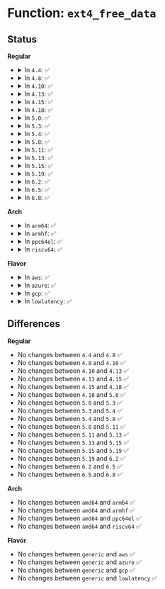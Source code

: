 # Function: <code>ext4_free_data</code>

## Status
<b>Regular</b>
<ul>
<li>
<details>
<summary>In <code>4.4</code>: ✅</summary>

```c
void ext4_free_data(handle_t *handle, struct inode *inode, struct buffer_head *this_bh, __le32 *first, __le32 *last);
```

**Collision:** Unique Static

**Inline:** No

**Transformation:** False

**Instances:**

```
In fs/ext4/indirect.c (ffffffff812d8b10)
Location: fs/ext4/indirect.c:1008
Inline: False
Direct callers:
  - fs/ext4/indirect.c:ext4_free_branches
  - fs/ext4/indirect.c:ext4_ind_truncate
  - fs/ext4/indirect.c:ext4_ind_remove_space
  - fs/ext4/indirect.c:ext4_ind_remove_space
```
**Symbols:**

```
ffffffff812d8b10-ffffffff812d8c67: ext4_free_data (STB_LOCAL)
```
</details>
</li>
<li>
<details>
<summary>In <code>4.8</code>: ✅</summary>

```c
void ext4_free_data(handle_t *handle, struct inode *inode, struct buffer_head *this_bh, __le32 *first, __le32 *last);
```

**Collision:** Unique Static

**Inline:** No

**Transformation:** False

**Instances:**

```
In fs/ext4/indirect.c (ffffffff813088b0)
Location: fs/ext4/indirect.c:896
Inline: False
Direct callers:
  - fs/ext4/indirect.c:ext4_ind_remove_space
  - fs/ext4/indirect.c:ext4_ind_remove_space
  - fs/ext4/indirect.c:ext4_ind_truncate
```
**Symbols:**

```
ffffffff813088b0-ffffffff81308a06: ext4_free_data (STB_LOCAL)
```
</details>
</li>
<li>
<details>
<summary>In <code>4.10</code>: ✅</summary>

```c
void ext4_free_data(handle_t *handle, struct inode *inode, struct buffer_head *this_bh, __le32 *first, __le32 *last);
```

**Collision:** Unique Static

**Inline:** No

**Transformation:** False

**Instances:**

```
In fs/ext4/indirect.c (ffffffff8131e8c0)
Location: fs/ext4/indirect.c:896
Inline: False
Direct callers:
  - fs/ext4/indirect.c:ext4_ind_remove_space
  - fs/ext4/indirect.c:ext4_ind_remove_space
  - fs/ext4/indirect.c:ext4_ind_truncate
```
**Symbols:**

```
ffffffff8131e8c0-ffffffff8131ea16: ext4_free_data (STB_LOCAL)
```
</details>
</li>
<li>
<details>
<summary>In <code>4.13</code>: ✅</summary>

```c
void ext4_free_data(handle_t *handle, struct inode *inode, struct buffer_head *this_bh, __le32 *first, __le32 *last);
```

**Collision:** Unique Static

**Inline:** No

**Transformation:** False

**Instances:**

```
In fs/ext4/indirect.c (ffffffff812f74a0)
Location: fs/ext4/indirect.c:897
Inline: False
Direct callers:
  - fs/ext4/indirect.c:ext4_ind_remove_space
  - fs/ext4/indirect.c:ext4_ind_remove_space
  - fs/ext4/indirect.c:ext4_ind_truncate
  - fs/ext4/indirect.c:ext4_free_branches
```
**Symbols:**

```
ffffffff812f74a0-ffffffff812f7600: ext4_free_data (STB_LOCAL)
```
</details>
</li>
<li>
<details>
<summary>In <code>4.15</code>: ✅</summary>

```c
void ext4_free_data(handle_t *handle, struct inode *inode, struct buffer_head *this_bh, __le32 *first, __le32 *last);
```

**Collision:** Unique Static

**Inline:** No

**Transformation:** False

**Instances:**

```
In fs/ext4/indirect.c (ffffffff8131bae0)
Location: fs/ext4/indirect.c:898
Inline: False
Direct callers:
  - fs/ext4/indirect.c:ext4_ind_remove_space
  - fs/ext4/indirect.c:ext4_ind_remove_space
  - fs/ext4/indirect.c:ext4_ind_truncate
  - fs/ext4/indirect.c:ext4_free_branches
```
**Symbols:**

```
ffffffff8131bae0-ffffffff8131bc40: ext4_free_data (STB_LOCAL)
```
</details>
</li>
<li>
<details>
<summary>In <code>4.18</code>: ✅</summary>

```c
void ext4_free_data(handle_t *handle, struct inode *inode, struct buffer_head *this_bh, __le32 *first, __le32 *last);
```

**Collision:** Unique Static

**Inline:** No

**Transformation:** False

**Instances:**

```
In fs/ext4/indirect.c (ffffffff813499e0)
Location: fs/ext4/indirect.c:904
Inline: False
Direct callers:
  - fs/ext4/indirect.c:ext4_ind_remove_space
  - fs/ext4/indirect.c:ext4_ind_remove_space
  - fs/ext4/indirect.c:ext4_ind_truncate
  - fs/ext4/indirect.c:ext4_free_branches
```
**Symbols:**

```
ffffffff813499e0-ffffffff81349b40: ext4_free_data (STB_LOCAL)
```
</details>
</li>
<li>
<details>
<summary>In <code>5.0</code>: ✅</summary>

```c
void ext4_free_data(handle_t *handle, struct inode *inode, struct buffer_head *this_bh, __le32 *first, __le32 *last);
```

**Collision:** Unique Static

**Inline:** No

**Transformation:** False

**Instances:**

```
In fs/ext4/indirect.c (ffffffff81361ba0)
Location: fs/ext4/indirect.c:904
Inline: False
Direct callers:
  - fs/ext4/indirect.c:ext4_ind_remove_space
  - fs/ext4/indirect.c:ext4_ind_remove_space
  - fs/ext4/indirect.c:ext4_ind_truncate
  - fs/ext4/indirect.c:ext4_free_branches
```
**Symbols:**

```
ffffffff81361ba0-ffffffff81361d00: ext4_free_data (STB_LOCAL)
```
</details>
</li>
<li>
<details>
<summary>In <code>5.3</code>: ✅</summary>

```c
void ext4_free_data(handle_t *handle, struct inode *inode, struct buffer_head *this_bh, __le32 *first, __le32 *last);
```

**Collision:** Unique Static

**Inline:** No

**Transformation:** False

**Instances:**

```
In fs/ext4/indirect.c (ffffffff8138af90)
Location: fs/ext4/indirect.c:898
Inline: False
Direct callers:
  - fs/ext4/indirect.c:ext4_ind_remove_space
  - fs/ext4/indirect.c:ext4_ind_remove_space
  - fs/ext4/indirect.c:ext4_ind_truncate
  - fs/ext4/indirect.c:ext4_free_branches
```
**Symbols:**

```
ffffffff8138af90-ffffffff8138b104: ext4_free_data (STB_LOCAL)
```
</details>
</li>
<li>
<details>
<summary>In <code>5.4</code>: ✅</summary>

```c
void ext4_free_data(handle_t *handle, struct inode *inode, struct buffer_head *this_bh, __le32 *first, __le32 *last);
```

**Collision:** Unique Static

**Inline:** No

**Transformation:** False

**Instances:**

```
In fs/ext4/indirect.c (ffffffff813a39e0)
Location: fs/ext4/indirect.c:898
Inline: False
Direct callers:
  - fs/ext4/indirect.c:ext4_ind_remove_space
  - fs/ext4/indirect.c:ext4_ind_remove_space
  - fs/ext4/indirect.c:ext4_ind_truncate
  - fs/ext4/indirect.c:ext4_free_branches
```
**Symbols:**

```
ffffffff813a39e0-ffffffff813a3b54: ext4_free_data (STB_LOCAL)
```
</details>
</li>
<li>
<details>
<summary>In <code>5.8</code>: ✅</summary>

```c
void ext4_free_data(handle_t *handle, struct inode *inode, struct buffer_head *this_bh, __le32 *first, __le32 *last);
```

**Collision:** Unique Static

**Inline:** No

**Transformation:** False

**Instances:**

```
In fs/ext4/indirect.c (ffffffff813efc20)
Location: fs/ext4/indirect.c:902
Inline: False
Direct callers:
  - fs/ext4/indirect.c:ext4_ind_remove_space
  - fs/ext4/indirect.c:ext4_ind_remove_space
  - fs/ext4/indirect.c:ext4_ind_truncate
  - fs/ext4/indirect.c:ext4_free_branches
```
**Symbols:**

```
ffffffff813efc20-ffffffff813efd98: ext4_free_data (STB_LOCAL)
```
</details>
</li>
<li>
<details>
<summary>In <code>5.11</code>: ✅</summary>

```c
void ext4_free_data(handle_t *handle, struct inode *inode, struct buffer_head *this_bh, __le32 *first, __le32 *last);
```

**Collision:** Unique Static

**Inline:** No

**Transformation:** False

**Instances:**

```
In fs/ext4/indirect.c (ffffffff81402380)
Location: fs/ext4/indirect.c:903
Inline: False
Direct callers:
  - fs/ext4/indirect.c:ext4_ind_remove_space
  - fs/ext4/indirect.c:ext4_ind_remove_space
  - fs/ext4/indirect.c:ext4_ind_truncate
  - fs/ext4/indirect.c:ext4_free_branches
```
**Symbols:**

```
ffffffff81402380-ffffffff814024f8: ext4_free_data (STB_LOCAL)
```
</details>
</li>
<li>
<details>
<summary>In <code>5.13</code>: ✅</summary>

```c
void ext4_free_data(handle_t *handle, struct inode *inode, struct buffer_head *this_bh, __le32 *first, __le32 *last);
```

**Collision:** Unique Static

**Inline:** No

**Transformation:** False

**Instances:**

```
In fs/ext4/indirect.c (ffffffff81408780)
Location: fs/ext4/indirect.c:903
Inline: False
Direct callers:
  - fs/ext4/indirect.c:ext4_ind_remove_space
  - fs/ext4/indirect.c:ext4_ind_remove_space
  - fs/ext4/indirect.c:ext4_ind_truncate
  - fs/ext4/indirect.c:ext4_free_branches
```
**Symbols:**

```
ffffffff81408780-ffffffff814088f8: ext4_free_data (STB_LOCAL)
```
</details>
</li>
<li>
<details>
<summary>In <code>5.15</code>: ✅</summary>

```c
void ext4_free_data(handle_t *handle, struct inode *inode, struct buffer_head *this_bh, __le32 *first, __le32 *last);
```

**Collision:** Unique Static

**Inline:** No

**Transformation:** False

**Instances:**

```
In fs/ext4/indirect.c (ffffffff8145b1e0)
Location: fs/ext4/indirect.c:906
Inline: False
Direct callers:
  - fs/ext4/indirect.c:ext4_ind_remove_space
  - fs/ext4/indirect.c:ext4_ind_remove_space
  - fs/ext4/indirect.c:ext4_ind_truncate
  - fs/ext4/indirect.c:ext4_free_branches
```
**Symbols:**

```
ffffffff8145b1e0-ffffffff8145b362: ext4_free_data (STB_LOCAL)
```
</details>
</li>
<li>
<details>
<summary>In <code>5.19</code>: ✅</summary>

```c
void ext4_free_data(handle_t *handle, struct inode *inode, struct buffer_head *this_bh, __le32 *first, __le32 *last);
```

**Collision:** Unique Static

**Inline:** No

**Transformation:** False

**Instances:**

```
In fs/ext4/indirect.c (ffffffff814d8fa0)
Location: fs/ext4/indirect.c:906
Inline: False
Direct callers:
  - fs/ext4/indirect.c:ext4_ind_remove_space
  - fs/ext4/indirect.c:ext4_ind_remove_space
  - fs/ext4/indirect.c:ext4_ind_truncate
  - fs/ext4/indirect.c:ext4_free_branches
```
**Symbols:**

```
ffffffff814d8fa0-ffffffff814d9129: ext4_free_data (STB_LOCAL)
```
</details>
</li>
<li>
<details>
<summary>In <code>6.2</code>: ✅</summary>

```c
void ext4_free_data(handle_t *handle, struct inode *inode, struct buffer_head *this_bh, __le32 *first, __le32 *last);
```

**Collision:** Unique Static

**Inline:** No

**Transformation:** False

**Instances:**

```
In fs/ext4/indirect.c (ffffffff81571dd0)
Location: fs/ext4/indirect.c:913
Inline: False
Direct callers:
  - fs/ext4/indirect.c:ext4_ind_remove_space
  - fs/ext4/indirect.c:ext4_ind_remove_space
  - fs/ext4/indirect.c:ext4_ind_truncate
  - fs/ext4/indirect.c:ext4_free_branches
```
**Symbols:**

```
ffffffff81571dd0-ffffffff81571f59: ext4_free_data (STB_LOCAL)
```
</details>
</li>
<li>
<details>
<summary>In <code>6.5</code>: ✅</summary>

```c
void ext4_free_data(handle_t *handle, struct inode *inode, struct buffer_head *this_bh, __le32 *first, __le32 *last);
```

**Collision:** Unique Static

**Inline:** No

**Transformation:** False

**Instances:**

```
In fs/ext4/indirect.c (ffffffff815a9b60)
Location: fs/ext4/indirect.c:921
Inline: False
Direct callers:
  - fs/ext4/indirect.c:ext4_ind_remove_space
  - fs/ext4/indirect.c:ext4_ind_remove_space
  - fs/ext4/indirect.c:ext4_ind_truncate
  - fs/ext4/indirect.c:ext4_free_branches
```
**Symbols:**

```
ffffffff815a9b60-ffffffff815a9ce9: ext4_free_data (STB_LOCAL)
```
</details>
</li>
<li>
<details>
<summary>In <code>6.8</code>: ✅</summary>

```c
void ext4_free_data(handle_t *handle, struct inode *inode, struct buffer_head *this_bh, __le32 *first, __le32 *last);
```

**Collision:** Unique Static

**Inline:** No

**Transformation:** False

**Instances:**

```
In fs/ext4/indirect.c (ffffffff815e2900)
Location: fs/ext4/indirect.c:921
Inline: False
Direct callers:
  - fs/ext4/indirect.c:ext4_ind_remove_space
  - fs/ext4/indirect.c:ext4_ind_remove_space
  - fs/ext4/indirect.c:ext4_ind_truncate
  - fs/ext4/indirect.c:ext4_free_branches
```
**Symbols:**

```
ffffffff815e2900-ffffffff815e2a89: ext4_free_data (STB_LOCAL)
```
</details>
</li>
</ul>
<b>Arch</b>
<ul>
<li>
<details>
<summary>In <code>arm64</code>: ✅</summary>

```c
void ext4_free_data(handle_t *handle, struct inode *inode, struct buffer_head *this_bh, __le32 *first, __le32 *last);
```

**Collision:** Unique Static

**Inline:** No

**Transformation:** False

**Instances:**

```
In fs/ext4/indirect.c (ffff800010477050)
Location: fs/ext4/indirect.c:898
Inline: False
Direct callers:
  - fs/ext4/indirect.c:ext4_ind_remove_space
  - fs/ext4/indirect.c:ext4_ind_remove_space
  - fs/ext4/indirect.c:ext4_ind_truncate
  - fs/ext4/indirect.c:ext4_free_branches
```
**Symbols:**

```
ffff800010477050-ffff8000104771d4: ext4_free_data (STB_LOCAL)
```
</details>
</li>
<li>
<details>
<summary>In <code>armhf</code>: ✅</summary>

```c
void ext4_free_data(handle_t *handle, struct inode *inode, struct buffer_head *this_bh, __le32 *first, __le32 *last);
```

**Collision:** Unique Static

**Inline:** No

**Transformation:** False

**Instances:**

```
In fs/ext4/indirect.c (c0638b3c)
Location: fs/ext4/indirect.c:898
Inline: False
Direct callers:
  - fs/ext4/indirect.c:ext4_ind_remove_space
  - fs/ext4/indirect.c:ext4_ind_remove_space
  - fs/ext4/indirect.c:ext4_ind_truncate
  - fs/ext4/indirect.c:ext4_free_branches
```
**Symbols:**

```
c0638b3c-c0638d44: ext4_free_data (STB_LOCAL)
```
</details>
</li>
<li>
<details>
<summary>In <code>ppc64el</code>: ✅</summary>

```c
void ext4_free_data(handle_t *handle, struct inode *inode, struct buffer_head *this_bh, __le32 *first, __le32 *last);
```

**Collision:** Unique Static

**Inline:** No

**Transformation:** False

**Instances:**

```
In fs/ext4/indirect.c (c000000000599140)
Location: fs/ext4/indirect.c:898
Inline: False
Direct callers:
  - fs/ext4/indirect.c:ext4_ind_remove_space
  - fs/ext4/indirect.c:ext4_ind_remove_space
  - fs/ext4/indirect.c:ext4_ind_truncate
  - fs/ext4/indirect.c:ext4_free_branches
```
**Symbols:**

```
c000000000599140-c00000000059936c: ext4_free_data (STB_LOCAL)
```
</details>
</li>
<li>
<details>
<summary>In <code>riscv64</code>: ✅</summary>

```c
void ext4_free_data(handle_t *handle, struct inode *inode, struct buffer_head *this_bh, __le32 *first, __le32 *last);
```

**Collision:** Unique Static

**Inline:** No

**Transformation:** False

**Instances:**

```
In fs/ext4/indirect.c (ffffffe0003024f0)
Location: fs/ext4/indirect.c:898
Inline: False
Direct callers:
  - fs/ext4/indirect.c:ext4_ind_remove_space
  - fs/ext4/indirect.c:ext4_ind_remove_space
  - fs/ext4/indirect.c:ext4_ind_truncate
  - fs/ext4/indirect.c:ext4_free_branches
```
**Symbols:**

```
ffffffe0003024f0-ffffffe00030260a: ext4_free_data (STB_LOCAL)
```
</details>
</li>
</ul>
<b>Flavor</b>
<ul>
<li>
<details>
<summary>In <code>aws</code>: ✅</summary>

```c
void ext4_free_data(handle_t *handle, struct inode *inode, struct buffer_head *this_bh, __le32 *first, __le32 *last);
```

**Collision:** Unique Static

**Inline:** No

**Transformation:** False

**Instances:**

```
In fs/ext4/indirect.c (ffffffff8139bfc0)
Location: fs/ext4/indirect.c:898
Inline: False
Direct callers:
  - fs/ext4/indirect.c:ext4_ind_remove_space
  - fs/ext4/indirect.c:ext4_ind_remove_space
  - fs/ext4/indirect.c:ext4_ind_truncate
  - fs/ext4/indirect.c:ext4_free_branches
```
**Symbols:**

```
ffffffff8139bfc0-ffffffff8139c134: ext4_free_data (STB_LOCAL)
```
</details>
</li>
<li>
<details>
<summary>In <code>azure</code>: ✅</summary>

```c
void ext4_free_data(handle_t *handle, struct inode *inode, struct buffer_head *this_bh, __le32 *first, __le32 *last);
```

**Collision:** Unique Static

**Inline:** No

**Transformation:** False

**Instances:**

```
In fs/ext4/indirect.c (ffffffff8138ca50)
Location: fs/ext4/indirect.c:898
Inline: False
Direct callers:
  - fs/ext4/indirect.c:ext4_ind_remove_space
  - fs/ext4/indirect.c:ext4_ind_remove_space
  - fs/ext4/indirect.c:ext4_ind_truncate
  - fs/ext4/indirect.c:ext4_free_branches
```
**Symbols:**

```
ffffffff8138ca50-ffffffff8138cbc4: ext4_free_data (STB_LOCAL)
```
</details>
</li>
<li>
<details>
<summary>In <code>gcp</code>: ✅</summary>

```c
void ext4_free_data(handle_t *handle, struct inode *inode, struct buffer_head *this_bh, __le32 *first, __le32 *last);
```

**Collision:** Unique Static

**Inline:** No

**Transformation:** False

**Instances:**

```
In fs/ext4/indirect.c (ffffffff81399820)
Location: fs/ext4/indirect.c:898
Inline: False
Direct callers:
  - fs/ext4/indirect.c:ext4_ind_remove_space
  - fs/ext4/indirect.c:ext4_ind_remove_space
  - fs/ext4/indirect.c:ext4_ind_truncate
  - fs/ext4/indirect.c:ext4_free_branches
```
**Symbols:**

```
ffffffff81399820-ffffffff81399994: ext4_free_data (STB_LOCAL)
```
</details>
</li>
<li>
<details>
<summary>In <code>lowlatency</code>: ✅</summary>

```c
void ext4_free_data(handle_t *handle, struct inode *inode, struct buffer_head *this_bh, __le32 *first, __le32 *last);
```

**Collision:** Unique Static

**Inline:** No

**Transformation:** False

**Instances:**

```
In fs/ext4/indirect.c (ffffffff813ad910)
Location: fs/ext4/indirect.c:898
Inline: False
Direct callers:
  - fs/ext4/indirect.c:ext4_ind_remove_space
  - fs/ext4/indirect.c:ext4_ind_remove_space
  - fs/ext4/indirect.c:ext4_ind_truncate
  - fs/ext4/indirect.c:ext4_free_branches
```
**Symbols:**

```
ffffffff813ad910-ffffffff813ada84: ext4_free_data (STB_LOCAL)
```
</details>
</li>
</ul>

## Differences
<b>Regular</b>
<ul>
<li>
No changes between <code>4.4</code> and <code>4.8</code> ✅
</li>
<li>
No changes between <code>4.8</code> and <code>4.10</code> ✅
</li>
<li>
No changes between <code>4.10</code> and <code>4.13</code> ✅
</li>
<li>
No changes between <code>4.13</code> and <code>4.15</code> ✅
</li>
<li>
No changes between <code>4.15</code> and <code>4.18</code> ✅
</li>
<li>
No changes between <code>4.18</code> and <code>5.0</code> ✅
</li>
<li>
No changes between <code>5.0</code> and <code>5.3</code> ✅
</li>
<li>
No changes between <code>5.3</code> and <code>5.4</code> ✅
</li>
<li>
No changes between <code>5.4</code> and <code>5.8</code> ✅
</li>
<li>
No changes between <code>5.8</code> and <code>5.11</code> ✅
</li>
<li>
No changes between <code>5.11</code> and <code>5.13</code> ✅
</li>
<li>
No changes between <code>5.13</code> and <code>5.15</code> ✅
</li>
<li>
No changes between <code>5.15</code> and <code>5.19</code> ✅
</li>
<li>
No changes between <code>5.19</code> and <code>6.2</code> ✅
</li>
<li>
No changes between <code>6.2</code> and <code>6.5</code> ✅
</li>
<li>
No changes between <code>6.5</code> and <code>6.8</code> ✅
</li>
</ul>
<b>Arch</b>
<ul>
<li>
No changes between <code>amd64</code> and <code>arm64</code> ✅
</li>
<li>
No changes between <code>amd64</code> and <code>armhf</code> ✅
</li>
<li>
No changes between <code>amd64</code> and <code>ppc64el</code> ✅
</li>
<li>
No changes between <code>amd64</code> and <code>riscv64</code> ✅
</li>
</ul>
<b>Flavor</b>
<ul>
<li>
No changes between <code>generic</code> and <code>aws</code> ✅
</li>
<li>
No changes between <code>generic</code> and <code>azure</code> ✅
</li>
<li>
No changes between <code>generic</code> and <code>gcp</code> ✅
</li>
<li>
No changes between <code>generic</code> and <code>lowlatency</code> ✅
</li>
</ul>
